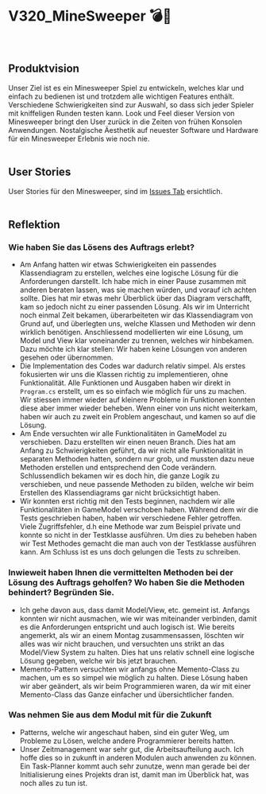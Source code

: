 # V320_MineSweeper 💣🚩
<br>

## Produktvision
Unser Ziel ist es ein Minesweeper Spiel zu entwickeln, welches klar und einfach zu bedienen ist und trotzdem alle wichtigen Features enthält. Verschiedene Schwierigkeiten sind zur Auswahl, so dass sich jeder Spieler mit kniffeligen Runden testen kann. Look und Feel dieser Version von Minesweeper bringt den User zurück in die Zeiten von frühen Konsolen Anwendungen. Nostalgische Äesthetik auf neuester Software und Hardware für ein Minesweeper Erlebnis wie noch nie. 
<br><br>

## User Stories
User Stories für den Minesweeper, sind im [Issues Tab](https://github.com/DeltaGamingCH/V320_MineSweeper/issues) ersichtlich.
<br><br>

## Reflektion
### Wie haben Sie das Lösens des Auftrags erlebt?
- Am Anfang hatten wir etwas Schwierigkeiten ein passendes Klassendiagram zu erstellen, welches eine logische Lösung für die Anforderungen darstellt. Ich habe mich in einer Pause zusammen mit anderen beraten lassen, was sie machen würden, und vorauf ich achten sollte. Dies hat mir etwas mehr Überblick über das Diagram verschafft, kam so jedoch nicht zu einer passenden Lösung. Als wir im Unterricht noch einmal Zeit bekamen, überarbeiteten wir das Klassendiagram von Grund auf, und überlegten uns, welche Klassen und Methoden wir denn wirklich benötigen. Anschliessend modellierten wir eine Lösung, um Model und View klar voneinander zu trennen, welches wir hinbekamen. Dazu möchte ich klar stellen: Wir haben keine Lösungen von anderen gesehen oder übernommen. 
- Die Implementation des Codes war dadurch relativ simpel. Als erstes fokusierten wir uns die Klassen richtig zu implementieren, ohne Funktionalität. Alle Funktionen und Ausgaben haben wir direkt in `Program.cs` erstellt, um es so einfach wie möglich für uns zu machen. Wir stiessen immer wieder auf kleinere Probleme in Funktionen konnten diese aber immer wieder beheben. Wenn einer von uns nicht weiterkam, haben wir auch zu zweit ein Problem angeschaut, und kamen so auf die Lösung.
- Am Ende versuchten wir alle Funktionalitäten in GameModel zu verschieben. Dazu erstellten wir einen neuen Branch. Dies hat am Anfang zu Schwierigkeiten geführt, da wir nicht alle Funktionalität in separaten Methoden hatten, sondern nur grob, und mussten dazu neue Methoden erstellen und entsprechend den Code verändern. Schlussendlich bekamen wir es doch hin, die ganze Logik zu verschieben, und neue passende Methoden zu bilden, welche wir beim Erstellen des Klassendiagrams gar nicht brücksichtigt haben.
- Wir konnten erst richtig mit den Tests beginnen, nachdem wir alle Funktionalitäten in GameModel verschoben haben. Während dem wir die Tests geschrieben haben, haben wir verschiedene Fehler getroffen. Viele Zugriffsfehler, d.h eine Methode war zum Beispiel private und konnte so nicht in der Testklasse ausführen. Um dies zu beheben haben wir Test Methodes gemacht die man auch von der Testklasse ausführen kann. Am Schluss ist es uns doch gelungen die Tests zu schreiben.
### Inwieweit haben Ihnen die vermittelten Methoden bei der Lösung des Auftrags geholfen? Wo haben Sie die Methoden behindert? Begründen Sie. 
- Ich gehe davon aus, dass damit Model/View, etc. gemeint ist. Anfangs konnten wir nicht ausmachen, wie wir was miteinander verbinden, damit es die Anforderungen entspricht und auch logisch ist. Wie bereits angemerkt, als wir an einem Montag zusammensassen, löschten wir alles was wir nicht brauchen, und versuchten uns strikt an das Model/View System zu halten. Dies hat uns relativ schnell eine logische Lösung gegeben, welche wir bis jetzt brauchen.
- Memento-Pattern versuchten wir anfangs ohne Memento-Class zu machen, um es so simpel wie möglich zu halten. Diese Lösung haben wir aber geändert, als wir beim Programmieren waren, da wir mit einer Memento-Class das Ganze einfacher und übersichtlicher fanden. 
### Was nehmen Sie aus dem Modul mit für die Zukunft
- Patterns, welche wir angeschaut haben, sind ein guter Weg, um Probleme zu Lösen, welche andere Programmierer bereits hatten.
- Unser Zeitmanagement war sehr gut, die Arbeitsaufteilung auch. Ich hoffe dies so in zukunft in anderen Modulen auch anwenden zu können. Ein Task-Planner kommt auch sehr zunutze, wenn man gerade bei der Initialisierung eines Projekts dran ist, damit man im Überblick hat, was noch alles zu tun ist.
